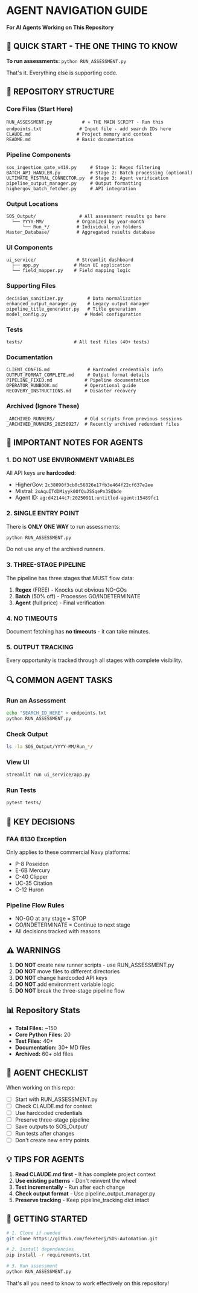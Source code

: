 # AGENT NAVIGATION GUIDE
**For AI Agents Working on This Repository**

## 🎯 QUICK START - THE ONE THING TO KNOW

**To run assessments:** `python RUN_ASSESSMENT.py`

That's it. Everything else is supporting code.

## 📂 REPOSITORY STRUCTURE

### Core Files (Start Here)
```
RUN_ASSESSMENT.py           # ⭐ THE MAIN SCRIPT - Run this
endpoints.txt              # Input file - add search IDs here
CLAUDE.md                 # Project memory and context
README.md                 # Basic documentation
```

### Pipeline Components
```
sos_ingestion_gate_v419.py     # Stage 1: Regex filtering
BATCH_API_HANDLER.py           # Stage 2: Batch processing (optional)
ULTIMATE_MISTRAL_CONNECTOR.py  # Stage 3: Agent verification
pipeline_output_manager.py     # Output formatting
highergov_batch_fetcher.py     # API integration
```

### Output Locations
```
SOS_Output/                # All assessment results go here
  └── YYYY-MM/            # Organized by year-month
      └── Run_*/          # Individual run folders
Master_Database/          # Aggregated results database
```

### UI Components
```
ui_service/               # Streamlit dashboard
  ├── app.py             # Main UI application
  └── field_mapper.py    # Field mapping logic
```

### Supporting Files
```
decision_sanitizer.py         # Data normalization
enhanced_output_manager.py    # Legacy output manager
pipeline_title_generator.py   # Title generation
model_config.py              # Model configuration
```

### Tests
```
tests/                   # All test files (40+ tests)
```

### Documentation
```
CLIENT_CONFIG.md              # Hardcoded credentials info
OUTPUT_FORMAT_COMPLETE.md     # Output format details
PIPELINE_FIXED.md            # Pipeline documentation
OPERATOR_RUNBOOK.md          # Operational guide
RECOVERY_INSTRUCTIONS.md     # Disaster recovery
```

### Archived (Ignore These)
```
_ARCHIVED_RUNNERS/           # Old scripts from previous sessions
_ARCHIVED_RUNNERS_20250927/  # Recently archived redundant files
```

## 🚨 IMPORTANT NOTES FOR AGENTS

### 1. DO NOT USE ENVIRONMENT VARIABLES
All API keys are **hardcoded**:
- HigherGov: `2c38090f3cb0c56026e17fb3e464f22cf637e2ee`
- Mistral: `2oAquITdDMiyyk0OfQuJSSqePn3SQbde`
- Agent ID: `ag:d42144c7:20250911:untitled-agent:15489fc1`

### 2. SINGLE ENTRY POINT
There is **ONLY ONE WAY** to run assessments:
```bash
python RUN_ASSESSMENT.py
```
Do not use any of the archived runners.

### 3. THREE-STAGE PIPELINE
The pipeline has three stages that MUST flow data:
1. **Regex** (FREE) - Knocks out obvious NO-GOs
2. **Batch** (50% off) - Processes GO/INDETERMINATE
3. **Agent** (full price) - Final verification

### 4. NO TIMEOUTS
Document fetching has **no timeouts** - it can take minutes.

### 5. OUTPUT TRACKING
Every opportunity is tracked through all stages with complete visibility.

## 🔍 COMMON AGENT TASKS

### Run an Assessment
```bash
echo "SEARCH_ID_HERE" > endpoints.txt
python RUN_ASSESSMENT.py
```

### Check Output
```bash
ls -la SOS_Output/YYYY-MM/Run_*/
```

### View UI
```bash
streamlit run ui_service/app.py
```

### Run Tests
```bash
pytest tests/
```

## 📝 KEY DECISIONS

### FAA 8130 Exception
Only applies to these commercial Navy platforms:
- P-8 Poseidon
- E-6B Mercury
- C-40 Clipper
- UC-35 Citation
- C-12 Huron

### Pipeline Flow Rules
- NO-GO at any stage = STOP
- GO/INDETERMINATE = Continue to next stage
- All decisions tracked with reasons

## ⚠️ WARNINGS

1. **DO NOT** create new runner scripts - use RUN_ASSESSMENT.py
2. **DO NOT** move files to different directories
3. **DO NOT** change hardcoded API keys
4. **DO NOT** add environment variable logic
5. **DO NOT** break the three-stage pipeline flow

## 📊 Repository Stats

- **Total Files:** ~150
- **Core Python Files:** 20
- **Test Files:** 40+
- **Documentation:** 30+ MD files
- **Archived:** 60+ old files

## 🎯 AGENT CHECKLIST

When working on this repo:
- [ ] Start with RUN_ASSESSMENT.py
- [ ] Check CLAUDE.md for context
- [ ] Use hardcoded credentials
- [ ] Preserve three-stage pipeline
- [ ] Save outputs to SOS_Output/
- [ ] Run tests after changes
- [ ] Don't create new entry points

## 💡 TIPS FOR AGENTS

1. **Read CLAUDE.md first** - It has complete project context
2. **Use existing patterns** - Don't reinvent the wheel
3. **Test incrementally** - Run after each change
4. **Check output format** - Use pipeline_output_manager.py
5. **Preserve tracking** - Keep pipeline_tracking dict intact

## 🚀 GETTING STARTED

```bash
# 1. Clone if needed
git clone https://github.com/feketerj/SOS-Automation.git

# 2. Install dependencies
pip install -r requirements.txt

# 3. Run assessment
python RUN_ASSESSMENT.py
```

That's all you need to know to work effectively on this repository!